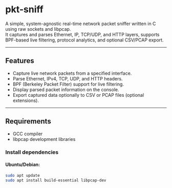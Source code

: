 # pkt-sniff

A simple, system-agnostic real-time network packet sniffer written in C using raw sockets and libpcap.  
It captures and parses Ethernet, IP, TCP/UDP, and HTTP layers, supports BPF-based live filtering, protocol analytics, and optional CSV/PCAP export.

---

## Features

- Capture live network packets from a specified interface.
- Parse Ethernet, IPv4, TCP, UDP, and HTTP headers.
- BPF (Berkeley Packet Filter) support for live filtering.
- Display parsed packet information on the console.
- Export captured data optionally to CSV or PCAP files (optional extensions).

---

## Requirements

- GCC compiler
- libpcap development libraries

### Install dependencies

#### Ubuntu/Debian:
```bash
sudo apt update
sudo apt install build-essential libpcap-dev
